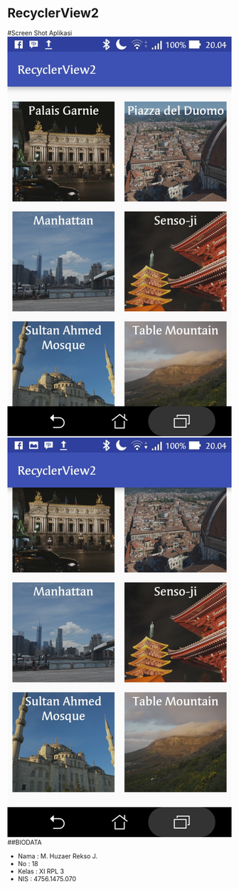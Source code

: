 # RecyclerView2
#Screen Shot Aplikasi
![ScreenShot](https://github.com/HuzaerRekso/RecyclerView2/blob/master/RecyclerView2.1.jpg "")
![ScreenShot](https://github.com/HuzaerRekso/RecyclerView2/blob/master/RecyclerView2.2.jpg "")
##BIODATA
- Nama : M. Huzaer Rekso J.  
- No : 18
- Kelas : XI RPL 3
- NIS : 4756.1475.070
